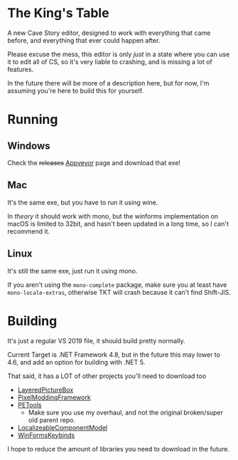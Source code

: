 # The King's Table
A new Cave Story editor, designed to work with everything that came before, and everything that ever could happen after.

Please excuse the mess, this editor is only *just* in a state where you can use it to edit all of CS, so it's very liable to crashing, and is missing a lot of features.

In the future there will be more of a description here, but for now, I'm assuming you're here to build this for yourself.

# Running

## Windows

Check the ~~releases~~ [Appveyor](https://ci.appveyor.com/api/projects/brayconn/thekingstable/artifacts/Release.zip) page and download that exe!

## Mac

It's the same exe, but you have to run it using wine.

In *theory* it should work with mono,
but the winforms implementation on macOS is limited to 32bit,
and hasn't been updated in a long time, so I can't recommend it.

## Linux

It's still the same exe, just run it using mono.

If you aren't using the `mono-complete` package,
make sure you at least have `mono-locale-extras`,
otherwise TKT will crash because it can't find Shift-JIS.

# Building
It's just a regular VS 2019 file, it should build pretty normally.

Current Target is .NET Framework 4.8, but in the future this may lower to 4.6, and add an option for building with .NET 5.

That said, it has a LOT of other projects you'll need to download too

- [LayeredPictureBox](https://github.com/Brayconn/LayeredPictureBox)
- [PixelModdingFramework](https://github.com/Brayconn/PixelModdingFramework)
- [PETools](https://github.com/Brayconn/PETools) 
  - Make sure you use my overhaul, and not the original broken/super old parent repo.
- [LocalizeableComponentModel](https://github.com/Brayconn/LocalizeableComponentModel)
- [WinFormsKeybinds](https://github.com/Brayconn/WinFormsKeybinds)

I hope to reduce the amount of libraries you need to download in the future.